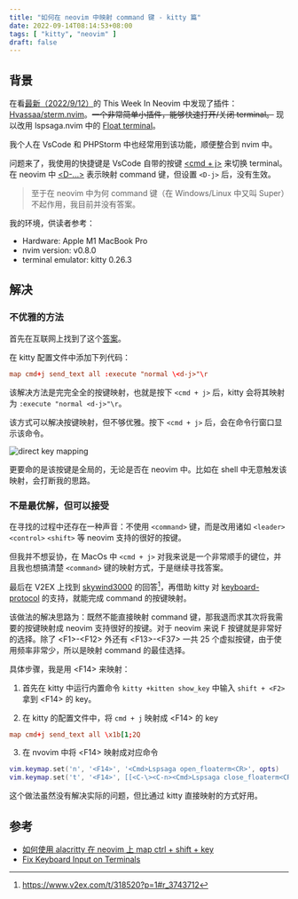 ```yaml
---
title: "如何在 neovim 中映射 command 键 - kitty 篇"
date: 2022-09-14T08:14:53+08:00
tags: [ "kitty", "neovim" ]
draft: false
---
```


## 背景

在看[最新（2022/9/12）](https://this-week-in-neovim.org/2022/Sep/12)的 This Week In Neovim 中发现了插件：[Hvassaa/sterm.nvim](https://github.com/Hvassaa/sterm.nvim)。~~一个非常简单小插件，能够快速打开/关闭 terminal。~~ 现以改用 lspsaga.nvim 中的 [Float terminal](https://github.com/glepnir/lspsaga.nvim/blob/5f17b9b7a8becc7d1593aae80d263ec936ae5ca7/README.md?plain=1#L459-L467)。

我个人在 VsCode 和 PHPStorm 中也经常用到该功能，顺便整合到 nvim 中。

问题来了，我使用的快捷键是 VsCode 自带的按键 [<cmd + j>](https://github.com/microsoft/vscode/blob/28e52a46fe8df0c924c881e438e124c05f171b9c/src/vs/workbench/browser/parts/panel/panelActions.ts#L325) 来切换 terminal。在 neovim 中 [<D-...>](https://github.com/neovim/neovim/blob/1e5daed67693f88d3ad515cf9e2d2f6d29c48a08/runtime/doc/intro.txt#L375) 表示映射 command 键，但设置 `<D-j>` 后，没有生效。

> 至于在 neovim 中为何 command 键（在 Windows/Linux 中又叫 Super）不起作用，我目前并没有答案。

我的环境，供读者参考：

* Hardware: Apple M1 MacBook Pro
* nvim version: v0.8.0
* terminal emulator: kitty 0.26.3

## 解决

### 不优雅的方法

首先在互联网上找到了这个[答案](https://github.com/kovidgoyal/kitty/issues/2706#issuecomment-886174507)。

在 kitty 配置文件中添加下列代码：

```conf
map cmd+j send_text all :execute "normal \<d-j>"\r
```

该解决方法是完完全全的按键映射，也就是按下 `<cmd + j>` 后，kitty 会将其映射为 `:execute "normal <d-j>"\r`。

该方式可以解决按键映射，但不够优雅。按下 `<cmd + j>` 后，会在命令行窗口显示该命令。

![direct key mapping](direct-key-mapping.png)

更要命的是该按键是全局的，无论是否在 neovim 中。比如在 shell 中无意触发该映射，会打断我的思路。

### 不是最优解，但可以接受

在寻找的过程中还存在一种声音：不使用 `<command>` 键，而是改用诸如 `<leader>` `<control>` `<shift>` 等 neovim 支持的很好的按键。

但我并不想妥协，在 MacOs 中 `<cmd + j>` 对我来说是一个非常顺手的键位，并且我也想搞清楚 `<command>` 键的映射方式，于是继续寻找答案。


最后在 V2EX 上找到 [skywind3000](https://github.com/skywind3000) 的回答[^skywind3000_answer]，再借助 kitty 对 [keyboard-protocol](https://sw.kovidgoyal.net/kitty/keyboard-protocol) 的支持，就能完成 command 的按键映射。

该做法的解决思路为：既然不能直接映射 command 键，那我退而求其次将我需要的按键映射成 neovim 支持很好的按键。对于 neovim 来说 F 按键就是非常好的选择。除了 \<F1>-\<F12> 外还有 \<F13>-\<F37> 一共 25 个虚拟按键，由于使用频率非常少，所以是映射 command 的最佳选择。

具体步骤，我是用 \<F14> 来映射：

1. 首先在 kitty 中运行内置命令 `kitty +kitten show_key` 中输入 `shift + <F2>` 拿到 \<F14> 的 key。

2. 在 kitty 的配置文件中，将 `cmd + j` 映射成 \<F14> 的 key

```conf
map cmd+j send_text all \x1b[1;2Q 
```

3. 在 nvovim 中将 \<F14> 映射成对应命令

```lua
vim.keymap.set('n', '<F14>', '<Cmd>Lspsaga open_floaterm<CR>', opts)
vim.keymap.set('t', '<F14>', [[<C-\><C-n><Cmd>Lspsaga close_floaterm<CR>]], opts)
```

这个做法虽然没有解决实际的问题，但比通过 kitty 直接映射的方式好用。

## 参考

* [如何使用 alacritty 在 neovim 上 map ctrl + shift + key](https://www.reddit.com/r/neovim/comments/mbj8m5/how_to_setup_ctrlshiftkey_mappings_in_neovim_and)
* [Fix Keyboard Input on Terminals](http://www.leonerd.org.uk/hacks/fixterms/)

[^skywind3000_answer]: https://www.v2ex.com/t/318520?p=1#r_3743712
